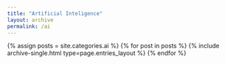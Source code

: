 ```yaml
---
title: "Artificial Inteligence"
layout: archive
permalink: /ai
---
```



{% assign posts = site.categories.ai %}
{% for post in posts %} {% include archive-single.html type=page.entries_layout %} {% endfor %}
